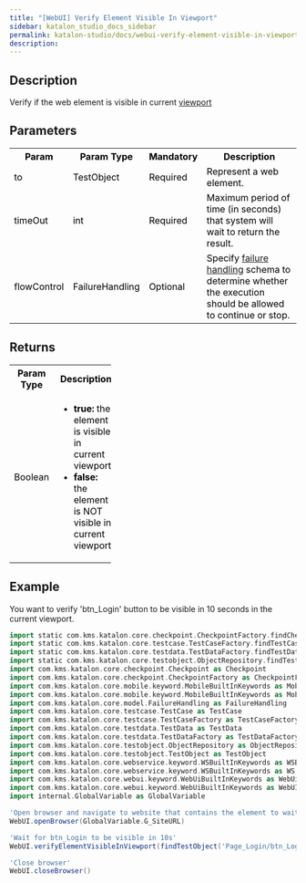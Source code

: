 ```yaml
---
title: "[WebUI] Verify Element Visible In Viewport" 
sidebar: katalon_studio_docs_sidebar
permalink: katalon-studio/docs/webui-verify-element-visible-in-viewport.html 
description: 
---
```

Description
-----------

Verify if the web element is visible in current [viewport](https://www.w3schools.com/css/css_rwd_viewport.asp)

Parameters
----------

<table class="wrapped confluenceTable"><colgroup><col><col><col><col></colgroup><tbody><tr class="xtr-0"><th class="xtd-0-0 confluenceTh"><span style="color: rgb(0,0,0);">Param</span></th><th class="xtd-0-1 confluenceTh"><span style="color: rgb(0,0,0);">Param Type</span></th><th class="xtd-0-2 confluenceTh" colspan="1"><span style="color: rgb(0,0,0);">Mandatory</span></th><th class="xtd-0-3 confluenceTh" colspan="1"><span style="color: rgb(0,0,0);">Description</span></th></tr><tr class="xtr-1"><td class="xtd-1-0 confluenceTd" colspan="1"><span style="color: rgb(0,0,0);">to</span></td><td class="xtd-1-1 confluenceTd" colspan="1"><span style="color: rgb(0,0,0);">TestObject</span></td><td class="xtd-1-2 confluenceTd" colspan="1"><span style="color: rgb(0,0,0);">Required</span></td><td class="xtd-1-3 confluenceTd" colspan="1"><span style="color: rgb(0,0,0);">Represent a web element.</span></td></tr><tr class="xtr-2"><td class="xtd-2-0 confluenceTd" colspan="1"><span style="color: rgb(0,0,0);">timeOut&nbsp;</span></td><td class="xtd-2-1 confluenceTd" colspan="1"><span style="color: rgb(0,0,0);">int&nbsp;</span></td><td class="xtd-2-2 confluenceTd" colspan="1"><span style="color: rgb(0,0,0);">Required</span></td><td class="xtd-2-3 confluenceTd" colspan="1"><span style="color: rgb(0,0,0);">Maximum period of time (in seconds) that system will wait to return the result.</span></td></tr><tr class="xtr-3"><td class="xtd-3-0 confluenceTd"><span style="color: rgb(0,0,0);">flowControl</span></td><td class="xtd-3-1 confluenceTd"><span style="color: rgb(0,0,0);">FailureHandling</span></td><td class="xtd-3-2 confluenceTd" colspan="1"><span style="color: rgb(0,0,0);">Optional</span></td><td class="xtd-3-3 confluenceTd" colspan="1"><span style="color: rgb(0,0,0);">Specify <span style="color: rgb(0,0,0);"><a href="https://docs.katalon.com/x/qAAM" rel="nofollow">failure handling</a></span> schema to determine whether the execution should be allowed to continue or stop.</span></td></tr></tbody></table>

Returns
-------

<table class="relative-table wrapped confluenceTable" style="width: 35.3264%;"><colgroup><col style="width: 23.3281%;"><col style="width: 76.6719%;"></colgroup><tbody><tr><th class="confluenceTh"><span style="color: rgb(0,0,0);">Param Type</span></th><th class="confluenceTh"><span style="color: rgb(0,0,0);">Description</span></th></tr><tr><td class="confluenceTd"><span style="color: rgb(0,0,0);">Boolean</span></td><td class="confluenceTd"><ul><li><span style="color: rgb(0,0,0);"><strong>true:</strong>&nbsp;the element is visible in current viewport.</span></li><li><span style="color: rgb(0,0,0);"><strong>false:</strong> the element is NOT visible in current viewport.</span></li></ul></td></tr></tbody></table>

Example
-------

You want to verify 'btn_Login' button to be visible in 10 seconds in the current viewport.

```groovy
import static com.kms.katalon.core.checkpoint.CheckpointFactory.findCheckpoint
import static com.kms.katalon.core.testcase.TestCaseFactory.findTestCase
import static com.kms.katalon.core.testdata.TestDataFactory.findTestData
import static com.kms.katalon.core.testobject.ObjectRepository.findTestObject
import com.kms.katalon.core.checkpoint.Checkpoint as Checkpoint
import com.kms.katalon.core.checkpoint.CheckpointFactory as CheckpointFactory
import com.kms.katalon.core.mobile.keyword.MobileBuiltInKeywords as MobileBuiltInKeywords
import com.kms.katalon.core.mobile.keyword.MobileBuiltInKeywords as Mobile
import com.kms.katalon.core.model.FailureHandling as FailureHandling
import com.kms.katalon.core.testcase.TestCase as TestCase
import com.kms.katalon.core.testcase.TestCaseFactory as TestCaseFactory
import com.kms.katalon.core.testdata.TestData as TestData
import com.kms.katalon.core.testdata.TestDataFactory as TestDataFactory
import com.kms.katalon.core.testobject.ObjectRepository as ObjectRepository
import com.kms.katalon.core.testobject.TestObject as TestObject
import com.kms.katalon.core.webservice.keyword.WSBuiltInKeywords as WSBuiltInKeywords
import com.kms.katalon.core.webservice.keyword.WSBuiltInKeywords as WS
import com.kms.katalon.core.webui.keyword.WebUiBuiltInKeywords as WebUiBuiltInKeywords
import com.kms.katalon.core.webui.keyword.WebUiBuiltInKeywords as WebUI
import internal.GlobalVariable as GlobalVariable

'Open browser and navigate to website that contains the element to wait for'
WebUI.openBrowser(GlobalVariable.G_SiteURL)

'Wait for btn_Login to be visible in 10s'
WebUI.verifyElementVisibleInViewport(findTestObject('Page_Login/btn_Login'), 10)

'Close browser'
WebUI.closeBrowser()
```